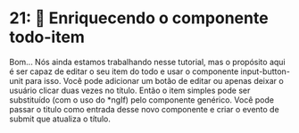 # 21: 💪 Enriquecendo o componente todo-item

Bom... Nós ainda estamos trabalhando nesse tutorial, mas o propósito aqui é ser capaz de editar o seu item do todo e usar o componente input-button-unit para isso. Você pode adicionar um botão de editar ou apenas deixar o usuário clicar duas vezes no título. Então o item simples pode ser substituído (com o uso do *ngIf) pelo componente genérico. Você pode passar o titulo como entrada desse novo componente e criar o evento de submit que atualiza o título.
